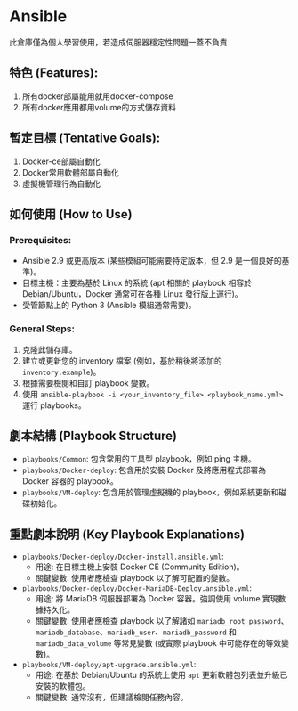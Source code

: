 # Ansible
此倉庫僅為個人學習使用，若造成伺服器穩定性問題一蓋不負責

## 特色 (Features):
1. 所有docker部屬能用就用docker-compose
2. 所有docker應用都用volume的方式儲存資料

## 暫定目標 (Tentative Goals):
1. Docker-ce部屬自動化
2. Docker常用軟體部屬自動化
3. 虛擬機管理行為自動化

## 如何使用 (How to Use)

### Prerequisites:
*   Ansible 2.9 或更高版本 (某些模組可能需要特定版本，但 2.9 是一個良好的基準)。
*   目標主機：主要為基於 Linux 的系統 (apt 相關的 playbook 相容於 Debian/Ubuntu，Docker 通常可在各種 Linux 發行版上運行)。
*   受管節點上的 Python 3 (Ansible 模組通常需要)。

### General Steps:
1.  克隆此儲存庫。
2.  建立或更新您的 inventory 檔案 (例如，基於稍後將添加的 `inventory.example`)。
3.  根據需要檢閱和自訂 playbook 變數。
4.  使用 `ansible-playbook -i <your_inventory_file> <playbook_name.yml>` 運行 playbooks。

## 劇本結構 (Playbook Structure)
*   `playbooks/Common`: 包含常用的工具型 playbook，例如 ping 主機。
*   `playbooks/Docker-deploy`: 包含用於安裝 Docker 及將應用程式部署為 Docker 容器的 playbook。
*   `playbooks/VM-deploy`: 包含用於管理虛擬機的 playbook，例如系統更新和磁碟初始化。

## 重點劇本說明 (Key Playbook Explanations)
*   `playbooks/Docker-deploy/Docker-install.ansible.yml`:
    *   用途: 在目標主機上安裝 Docker CE (Community Edition)。
    *   關鍵變數: 使用者應檢查 playbook 以了解可配置的變數。
*   `playbooks/Docker-deploy/Docker-MariaDB-Deploy.ansible.yml`:
    *   用途: 將 MariaDB 伺服器部署為 Docker 容器。強調使用 volume 實現數據持久化。
    *   關鍵變數: 使用者應檢查 playbook 以了解諸如 `mariadb_root_password`、`mariadb_database`、`mariadb_user`、`mariadb_password` 和 `mariadb_data_volume` 等常見變數 (或實際 playbook 中可能存在的等效變數)。
*   `playbooks/VM-deploy/apt-upgrade.ansible.yml`:
    *   用途: 在基於 Debian/Ubuntu 的系統上使用 `apt` 更新軟體包列表並升級已安裝的軟體包。
    *   關鍵變數: 通常沒有，但建議檢閱任務內容。
